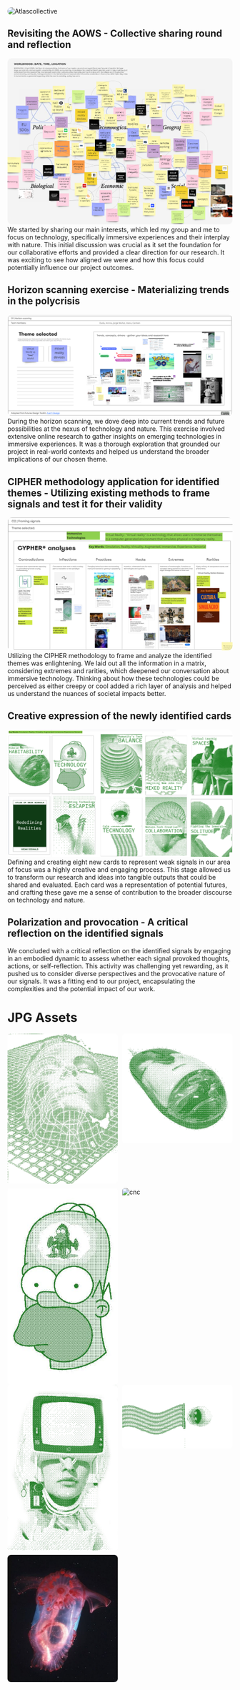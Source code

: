 <img src="../images/El texto del párrafo.png" alt="Atlascollective" style="border-radius: 10px;"> 

## Revisiting the AOWS - Collective sharing round and reflection
<img src="../images/Atlascollective.png" alt="Atlascollective" style="border-radius: 10px;"> 
We started by sharing our main interests, which led my group and me to focus on technology, specifically immersive experiences and their interplay with nature. This initial discussion was crucial as it set the foundation for our collaborative efforts and provided a clear direction for our research. It was exciting to see how aligned we were and how this focus could potentially influence our project outcomes.

## Horizon scanning exercise - Materializing trends in the polycrisis

<img src="../images/Atlas_horizonscanning.png" alt="Atlas horizonscanning" style="border-radius: 10px;"> 
During the horizon scanning, we dove deep into current trends and future possibilities at the nexus of technology and nature. This exercise involved extensive online research to gather insights on emerging technologies in immersive experiences. It was a thorough exploration that grounded our project in real-world contexts and helped us understand the broader implications of our chosen theme.

## CIPHER methodology application for identified themes - Utilizing existing methods to frame signals and test it for their validity

<img src="../images/Atlas_framingsignals.png" alt="Atlas framingsignals" style="border-radius: 10px;"> 
Utilizing the CIPHER methodology to frame and analyze the identified themes was enlightening. We laid out all the information in a matrix, considering extremes and rarities, which deepened our conversation about immersive technology. Thinking about how these technologies could be perceived as either creepy or cool added a rich layer of analysis and helped us understand the nuances of societal impacts better.

## Creative expression of the newly identified cards

<img src="../images/Atlas_cards.png" alt="altas cards" style="border-radius: 10px;"> 
Defining and creating eight new cards to represent weak signals in our area of focus was a highly creative and engaging process. This stage allowed us to transform our research and ideas into tangible outputs that could be shared and evaluated. Each card was a representation of potential futures, and crafting these gave me a sense of contribution to the broader discourse on technology and nature.

## Polarization and provocation - A critical reflection on the identified signals
We concluded with a critical reflection on the identified signals by engaging in an embodied dynamic to assess whether each signal provoked thoughts, actions, or self-reflection. This activity was challenging yet rewarding, as it pushed us to consider diverse perspectives and the provocative nature of our signals. It was a fitting end to our project, encapsulating the complexities and the potential impact of our work.

# JPG Assets
<!--*add images and gifs here of the build process* -->
<!-- Markdown Content -->
<div class="image-grid">
  <img src="../images/Atlas1.jpeg" class="grid-item" alt="Iaac">
  <img src="../images/Atlas2.jpeg" class="grid-item" alt="atelier project">
  <img src="../images/Atlas3.jpeg" class="grid-item portrait-image" alt="bcn street">
  <img src="../images/Atlas4.jpeg" class="grid-item" alt="cnc">
  <!-- Add more images as needed -->
</div>

<!-- CSS Styles -->
<style>
  /* Styles for the image grid container */
  .image-grid {
    display: grid;
    grid-template-columns: repeat(2, 1fr); /* Two columns */
    /*grid-template-columns: repeat(auto-fill, minmax(200px, 1fr));*/ /*use this line of code to create a responsive grid that will place all images in one continuous row - each image will shrink accordignly*/
    grid-gap: 10px;
    /* Additional grid container styles can be added here */
  }

  /* Styles for individual grid items (images) */
  .grid-item {
    width: 100%;
    height: auto;
    object-fit: cover;
    border-radius: 5px; /* Add rounded corners to images */
    /* Additional styles for grid items can be added here */
  }
  /* Styles for portrait images */ /*apply this class to any portrait photo in a grid to crop it to landscape: class="grid-item portrait-image" */
.portrait-image {
    object-position: center middle; /* Adjust this property to control the cropping of portrait images */
  }
</style>

<!--*add images and gifs here of the build process* -->
<!-- Markdown Content -->
<div class="image-grid">
  <img src="../images/Atlas5.jpeg" class="grid-item" alt="Iaac">
  <img src="../images/Atlas6.jpeg" class="grid-item" alt="atelier project">
  <img src="../images/Atlas7.jpeg" class="grid-item portrait-image" alt="bcn street">
    <!-- Add more images as needed -->
</div>

<!-- CSS Styles -->
<style>
  /* Styles for the image grid container */
  .image-grid {
    display: grid;
    grid-template-columns: repeat(2, 1fr); /* Two columns */
    /*grid-template-columns: repeat(auto-fill, minmax(200px, 1fr));*/ /*use this line of code to create a responsive grid that will place all images in one continuous row - each image will shrink accordignly*/
    grid-gap: 10px;
    /* Additional grid container styles can be added here */
  }

  /* Styles for individual grid items (images) */
  .grid-item {
    width: 100%;
    height: auto;
    object-fit: cover;
    border-radius: 5px; /* Add rounded corners to images */
    /* Additional styles for grid items can be added here */
  }
  /* Styles for portrait images */ /*apply this class to any portrait photo in a grid to crop it to landscape: class="grid-item portrait-image" */
.portrait-image {
    object-position: center middle; /* Adjust this property to control the cropping of portrait images */
  }
</style>